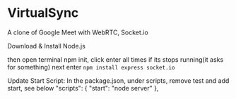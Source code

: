 # VirtualSync
A clone of Google Meet with WebRTC, Socket.io

Download & Install Node.js

then open terminal npm init, click enter all times if its stops running(it asks for something)
next enter `npm install express socket.io`

Update Start Script:
In the package.json, under scripts, remove test and add start, see below
"scripts": {
    "start": "node server"
  },